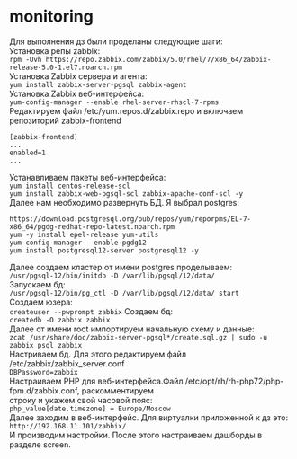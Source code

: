 # monitoring

Для выполнения дз были проделаны следующие шаги:      
Установка репы zabbix:        
```rpm -Uvh https://repo.zabbix.com/zabbix/5.0/rhel/7/x86_64/zabbix-release-5.0-1.el7.noarch.rpm```      
Установка Zabbix сервера и агента:          
```yum install zabbix-server-pgsql zabbix-agent```      
Установка Zabbix веб-интерфейса:       
```yum-config-manager --enable rhel-server-rhscl-7-rpms```      
Редактируем файл /etc/yum.repos.d/zabbix.repo и включаем репозиторий zabbix-frontend       
```
[zabbix-frontend]
...
enabled=1
...
```      
Устанавливаем пакеты веб-интерфейса:       
```yum install centos-release-scl```     
```yum install zabbix-web-pgsql-scl zabbix-apache-conf-scl -y```      
Далее нам необходимо развернуть БД. Я выбрал postgres:        
```
https://download.postgresql.org/pub/repos/yum/reporpms/EL-7-x86_64/pgdg-redhat-repo-latest.noarch.rpm
yum -y install epel-release yum-utils
yum-config-manager --enable pgdg12
yum install postgresql12-server postgresql12 -y
```     
Далее создаем кластер от имени postgres проделываем:       
```/usr/pgsql-12/bin/initdb -D /var/lib/pgsql/12/data/```       
Запускаем бд:        
```/usr/pgsql-12/bin/pg_ctl -D /var/lib/pgsql/12/data/ start```             
Создаем юзера:      
```createuser --pwprompt zabbix```
Создаем бд:       
```createdb -O zabbix zabbix```      
Далее от имени root импортируем начальную схему и данные:     
```zcat /usr/share/doc/zabbix-server-pgsql*/create.sql.gz | sudo -u zabbix psql zabbix```        
Настриваем бд. Для этого редактируем файл /etc/zabbix/zabbix_server.conf      
```DBPassword=zabbix```      
Настраиваем PHP для веб-интерфейса.Файл /etc/opt/rh/rh-php72/php-fpm.d/zabbix.conf, раскомментируем        
строку и укажем свой часовой пояс:       
```php_value[date.timezone] = Europe/Moscow```      
Далее заходим в веб-интерфейс. Для виртуалки приложенной к дз это:      
```http://192.168.11.101/zabbix/```      
И производим настройки. После этого настраиваем дашборды в разделе screen.      